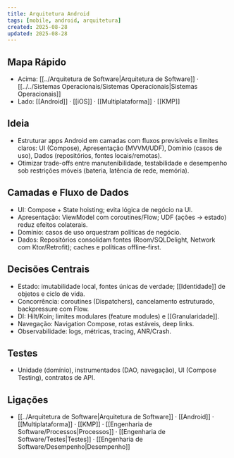 ```yaml
---
title: Arquitetura Android
tags: [mobile, android, arquitetura]
created: 2025-08-28
updated: 2025-08-28
---
```


## Mapa Rápido
- Acima: [[../Arquitetura de Software|Arquitetura de Software]] · [[../../Sistemas Operacionais/Sistemas Operacionais|Sistemas Operacionais]]
- Lado: [[Android]] · [[iOS]] · [[Multiplataforma]] · [[KMP]]

## Ideia
- Estruturar apps Android em camadas com fluxos previsíveis e limites claros: UI (Compose), Apresentação (MVVM/UDF), Domínio (casos de uso), Dados (repositórios, fontes locais/remotas).
- Otimizar trade-offs entre manutenibilidade, testabilidade e desempenho sob restrições móveis (bateria, latência de rede, memória).

## Camadas e Fluxo de Dados
- UI: Compose + State hoisting; evita lógica de negócio na UI.
- Apresentação: ViewModel com coroutines/Flow; UDF (ações → estado) reduz efeitos colaterais.
- Domínio: casos de uso orquestram políticas de negócio.
- Dados: Repositórios consolidam fontes (Room/SQLDelight, Network com Ktor/Retrofit); caches e políticas offline‑first.

## Decisões Centrais
- Estado: imutabilidade local, fontes únicas de verdade; [[Identidade]] de objetos e ciclo de vida.
- Concorrência: coroutines (Dispatchers), cancelamento estruturado, backpressure com Flow.
- DI: Hilt/Koin; limites modulares (feature modules) e [[Granularidade]].
- Navegação: Navigation Compose, rotas estáveis, deep links.
- Observabilidade: logs, métricas, tracing, ANR/Crash.

## Testes
- Unidade (domínio), instrumentados (DAO, navegação), UI (Compose Testing), contratos de API.

## Ligações
- [[../Arquitetura de Software|Arquitetura de Software]] · [[Android]] · [[Multiplataforma]] · [[KMP]] · [[Engenharia de Software/Processos|Processos]] · [[Engenharia de Software/Testes|Testes]] · [[Engenharia de Software/Desempenho|Desempenho]]
